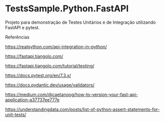 # TestsSample.Python.FastAPI

Projeto para demonstração de Testes Unitários e de Integração utilizando FastAPI e pytest.

Referências

https://realpython.com/api-integration-in-python/

https://fastapi.tiangolo.com/

https://fastapi.tiangolo.com/tutorial/testing/

https://docs.pytest.org/en/7.3.x/

https://docs.pydantic.dev/usage/validators/

https://medium.com/@caetanoog/how-to-version-your-fast-api-application-a37737ee777e

https://understandingdata.com/posts/list-of-python-assert-statements-for-unit-tests/
